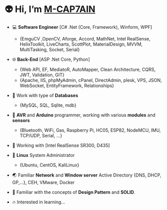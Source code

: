 # 👽 Hi, I’m  **[M-CAP7AIN](https://ictcaptain.blog.ir/)**

- 💻 **Software Engineer** [C# .Net (Core, Framework), Winform, WPF]
  - {EmguCV ,OpenCV, Aforge, Accord, MathNet, Intel RealSense, HelixToolkit, LiveCharts, ScottPlot, MaterialDesign, MVVM, MultiTasking, Socket, Serial}
  
- 🌐 **Back-End** [ASP .Net Core, Python]
  -  {Web API, EF, MediatoR, AutoMapper, Clean Architecture, CQRS, JWT, Validation, GIT}
  -  {Apache, IIS, phpMyAdmin, cPanel, DirectAdmin, plesk, VPS, JSON, WebSocket, EntityFramework, Relationships}
  
- 📙 Work with type of **Databases**
  - {MySQL, SQL, Sqlite, mdb}
  
- 🤖 **AVR** and **Arduino** programmer, working with various **modules** and **sensors**
  -  {Bluetooth, WiFi, Gas, Raspberry Pi, HC05, ESP82, NodeMCU, IMU, TCP/UDP, Serial, ...}
  
- 🦄 Working with [Intel RealSense SR300, D435]

- 🚀 **Linux** System Administrator
  - {Ubuntu, CentOS, KaliLinux}
  
- 🌏 Familiar **Network** and **Window server** Active Directory {DNS, DHCP, GP,...}, CEH, VMware, Docker

- 🍹 Familiar with the concepts of **Design Pattern** and **SOLID**.

- 🔥 Interested in learning...



